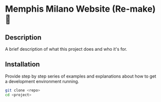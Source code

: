 # Memphis Milano Website (Re-make) 🚀

## Description

A brief description of what this project does and who it's for.

## Installation

Provide step by step series of examples and explanations about how to get a development environment running.

```bash
git clone <repo>
cd <project>
```
